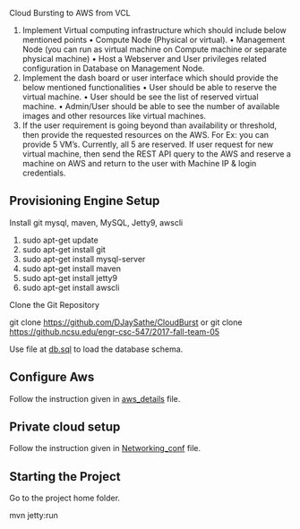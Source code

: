 Cloud Bursting to AWS from VCL
1. Implement Virtual computing infrastructure which should include below mentioned points
• Compute Node (Physical or virtual).
• Management Node (you can run as virtual machine on Compute machine or separate
physical machine)
• Host a Webserver and User privileges related configuration in Database on Management
Node.
2. Implement the dash board or user interface which should provide the below mentioned
functionalities
• User should be able to reserve the virtual machine.
• User should be see the list of reserved virtual machine.
• Admin/User should be able to see the number of available images and other resources
like virtual machines.
3. If the user requirement is going beyond than availability or threshold, then provide the requested
resources on the AWS. For Ex: you can provide 5 VM’s. Currently, all 5 are reserved. If user request for new virtual machine, then send the REST API query to the AWS and reserve a machine on AWS and return to the user with Machine IP & login credentials.
 

Provisioning Engine Setup 
-------------

Install git mysql, maven, MySQL, Jetty9, awscli

1. sudo apt-get update
2. sudo apt-get install git
3. sudo apt-get install  mysql-server
4. sudo apt-get install maven
5. sudo apt-get install jetty9
6. sudo apt-get install awscli

Clone the Git Repository

git clone https://github.com/DJaySathe/CloudBurst
or
git clone https://github.ncsu.edu/engr-csc-547/2017-fall-team-05

Use file at [db.sql](/src/main/resources/db.sql) to load the database schema.

Configure Aws
---------------

Follow the instruction given in [aws_details](aws_details) file.

Private cloud setup
---------------

Follow the instruction given in [Networking_conf](Networking_conf) file.

Starting the Project
------------

Go to the project home folder.

mvn jetty:run
